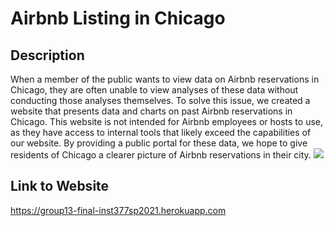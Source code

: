 # Airbnb Listing in Chicago
## Description

When a member of the public wants to view data on Airbnb reservations in Chicago, they are often unable to view analyses of these data without conducting those analyses themselves. To solve this issue, we created a website that presents data and charts on past Airbnb reservations in Chicago. This website is not intended for Airbnb employees or hosts to use, as they have access to internal tools that likely exceed the capabilities of our website. By providing a public portal for these data, we hope to give residents of Chicago a clearer picture of Airbnb reservations in their city.
![](Airbnb.png)
## Link to Website
https://group13-final-inst377sp2021.herokuapp.com
